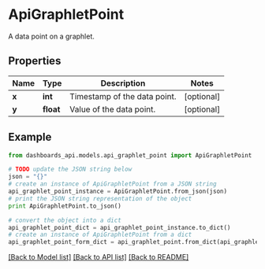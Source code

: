 # ApiGraphletPoint

A data point on a graphlet.

## Properties
Name | Type | Description | Notes
------------ | ------------- | ------------- | -------------
**x** | **int** | Timestamp of the data point. | [optional] 
**y** | **float** | Value of the data point. | [optional] 

## Example

```python
from dashboards_api.models.api_graphlet_point import ApiGraphletPoint

# TODO update the JSON string below
json = "{}"
# create an instance of ApiGraphletPoint from a JSON string
api_graphlet_point_instance = ApiGraphletPoint.from_json(json)
# print the JSON string representation of the object
print ApiGraphletPoint.to_json()

# convert the object into a dict
api_graphlet_point_dict = api_graphlet_point_instance.to_dict()
# create an instance of ApiGraphletPoint from a dict
api_graphlet_point_form_dict = api_graphlet_point.from_dict(api_graphlet_point_dict)
```
[[Back to Model list]](../README.md#documentation-for-models) [[Back to API list]](../README.md#documentation-for-api-endpoints) [[Back to README]](../README.md)



